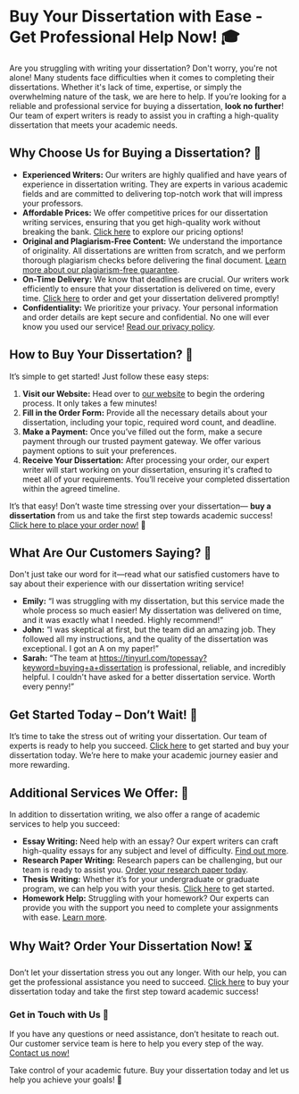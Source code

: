# Buy Your Dissertation with Ease - Get Professional Help Now! 🎓

Are you struggling with writing your dissertation? Don't worry, you're not alone! Many students face difficulties when it comes to completing their dissertations. Whether it's lack of time, expertise, or simply the overwhelming nature of the task, we are here to help. If you’re looking for a reliable and professional service for buying a dissertation, **look no further**! Our team of expert writers is ready to assist you in crafting a high-quality dissertation that meets your academic needs.

## Why Choose Us for Buying a Dissertation? 🤔

- **Experienced Writers:** Our writers are highly qualified and have years of experience in dissertation writing. They are experts in various academic fields and are committed to delivering top-notch work that will impress your professors.
- **Affordable Prices:** We offer competitive prices for our dissertation writing services, ensuring that you get high-quality work without breaking the bank. [Click here](https://tinyurl.com/topessay?keyword=buying+a+dissertation) to explore our pricing options!
- **Original and Plagiarism-Free Content:** We understand the importance of originality. All dissertations are written from scratch, and we perform thorough plagiarism checks before delivering the final document. [Learn more about our plagiarism-free guarantee](https://tinyurl.com/topessay?keyword=buying+a+dissertation).
- **On-Time Delivery:** We know that deadlines are crucial. Our writers work efficiently to ensure that your dissertation is delivered on time, every time. [Click here](https://tinyurl.com/topessay?keyword=buying+a+dissertation) to order and get your dissertation delivered promptly!
- **Confidentiality:** We prioritize your privacy. Your personal information and order details are kept secure and confidential. No one will ever know you used our service! [Read our privacy policy](https://tinyurl.com/topessay?keyword=buying+a+dissertation).

## How to Buy Your Dissertation? 📝

It’s simple to get started! Just follow these easy steps:

1. **Visit our Website:** Head over to [our website](https://tinyurl.com/topessay?keyword=buying+a+dissertation) to begin the ordering process. It only takes a few minutes!
2. **Fill in the Order Form:** Provide all the necessary details about your dissertation, including your topic, required word count, and deadline.
3. **Make a Payment:** Once you’ve filled out the form, make a secure payment through our trusted payment gateway. We offer various payment options to suit your preferences.
4. **Receive Your Dissertation:** After processing your order, our expert writer will start working on your dissertation, ensuring it's crafted to meet all of your requirements. You’ll receive your completed dissertation within the agreed timeline.

It’s that easy! Don’t waste time stressing over your dissertation— **buy a dissertation** from us and take the first step towards academic success! [Click here to place your order now!](https://tinyurl.com/topessay?keyword=buying+a+dissertation) 🎯

## What Are Our Customers Saying? 📣

Don't just take our word for it—read what our satisfied customers have to say about their experience with our dissertation writing service!

- **Emily:** “I was struggling with my dissertation, but this service made the whole process so much easier! My dissertation was delivered on time, and it was exactly what I needed. Highly recommend!”
- **John:** “I was skeptical at first, but the team did an amazing job. They followed all my instructions, and the quality of the dissertation was exceptional. I got an A on my paper!”
- **Sarah:** “The team at https://tinyurl.com/topessay?keyword=buying+a+dissertation is professional, reliable, and incredibly helpful. I couldn't have asked for a better dissertation service. Worth every penny!”

## Get Started Today – Don’t Wait! 🚀

It’s time to take the stress out of writing your dissertation. Our team of experts is ready to help you succeed. [Click here](https://tinyurl.com/topessay?keyword=buying+a+dissertation) to get started and buy your dissertation today. We’re here to make your academic journey easier and more rewarding.

## Additional Services We Offer: 💼

In addition to dissertation writing, we also offer a range of academic services to help you succeed:

- **Essay Writing:** Need help with an essay? Our expert writers can craft high-quality essays for any subject and level of difficulty. [Find out more](https://tinyurl.com/topessay?keyword=buying+a+dissertation).
- **Research Paper Writing:** Research papers can be challenging, but our team is ready to assist you. [Order your research paper today](https://tinyurl.com/topessay?keyword=buying+a+dissertation).
- **Thesis Writing:** Whether it’s for your undergraduate or graduate program, we can help you with your thesis. [Click here](https://tinyurl.com/topessay?keyword=buying+a+dissertation) to get started.
- **Homework Help:** Struggling with your homework? Our experts can provide you with the support you need to complete your assignments with ease. [Learn more](https://tinyurl.com/topessay?keyword=buying+a+dissertation).

## Why Wait? Order Your Dissertation Now! ⏳

Don’t let your dissertation stress you out any longer. With our help, you can get the professional assistance you need to succeed. [Click here](https://tinyurl.com/topessay?keyword=buying+a+dissertation) to buy your dissertation today and take the first step toward academic success!

### Get in Touch with Us 💬

If you have any questions or need assistance, don’t hesitate to reach out. Our customer service team is here to help you every step of the way. [Contact us now!](https://tinyurl.com/topessay?keyword=buying+a+dissertation)

Take control of your academic future. Buy your dissertation today and let us help you achieve your goals! 🌟
